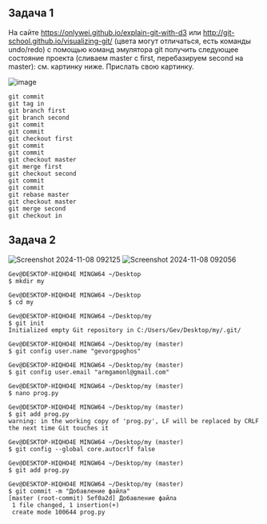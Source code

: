 ## Задача 1
На сайте https://onlywei.github.io/explain-git-with-d3 или http://git-school.github.io/visualizing-git/ (цвета могут отличаться, есть команды undo/redo) с помощью команд эмулятора git получить следующее состояние проекта (сливаем master с first, перебазируем second на master): см. картинку ниже. Прислать свою картинку.

![image](https://github.com/user-attachments/assets/5a18a59f-8fa1-4924-a2b4-7bce7553379f)
```
git commit
git tag in
git branch first
git branch second
git commit
git commit
git checkout first
git commit
git commit
git checkout master
git merge first
git checkout second
git commit
git commit
git rebase master
git checkout master
git merge second
git checkout in
```

## Задача 2
![Screenshot 2024-11-08 092125](https://github.com/user-attachments/assets/bbdb6616-dc15-440c-9549-59f35faaa1a3)
![Screenshot 2024-11-08 092056](https://github.com/user-attachments/assets/e9659a00-f9ec-4260-8d67-9a68aef679ef)

```
Gev@DESKTOP-HIQHO4E MINGW64 ~/Desktop
$ mkdir my

Gev@DESKTOP-HIQHO4E MINGW64 ~/Desktop
$ cd my

Gev@DESKTOP-HIQHO4E MINGW64 ~/Desktop/my
$ git init
Initialized empty Git repository in C:/Users/Gev/Desktop/my/.git/

Gev@DESKTOP-HIQHO4E MINGW64 ~/Desktop/my (master)
$ git config user.name "gevorgpoghos"

Gev@DESKTOP-HIQHO4E MINGW64 ~/Desktop/my (master)
$ git config user.email "armgamonl@gmail.com"

Gev@DESKTOP-HIQHO4E MINGW64 ~/Desktop/my (master)
$ nano prog.py

Gev@DESKTOP-HIQHO4E MINGW64 ~/Desktop/my (master)
$ git add prog.py
warning: in the working copy of 'prog.py', LF will be replaced by CRLF the next time Git touches it

Gev@DESKTOP-HIQHO4E MINGW64 ~/Desktop/my (master)
$ git config --global core.autocrlf false

Gev@DESKTOP-HIQHO4E MINGW64 ~/Desktop/my (master)
$ git add prog.py

Gev@DESKTOP-HIQHO4E MINGW64 ~/Desktop/my (master)
$ git commit -m "Добавление файла"
[master (root-commit) 5ef0a2d] Добавление файла
 1 file changed, 1 insertion(+)
 create mode 100644 prog.py

```
